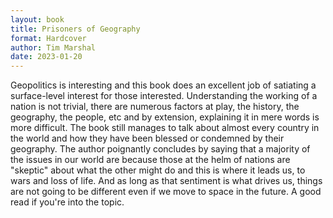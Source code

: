 ```yaml
---
layout: book
title: Prisoners of Geography
format: Hardcover
author: Tim Marshal
date: 2023-01-20
---
```


Geopolitics is interesting and this book does an excellent job of satiating a surface-level interest for those interested. Understanding the working of a nation is not trivial, there are numerous factors at play, the history, the geography, the people, etc and by extension, explaining it in mere words is more difficult. The book still manages to talk about almost every country in the world and how they have been blessed or condemned by their geography. The author poignantly concludes by saying that a majority of the issues in our world are because those at the helm of nations are "skeptic" about what the other might do and this is where it leads us, to wars and loss of life. And as long as that sentiment is what drives us, things are not going to be different even if we move to space in the future. A good read if you're into the topic.
